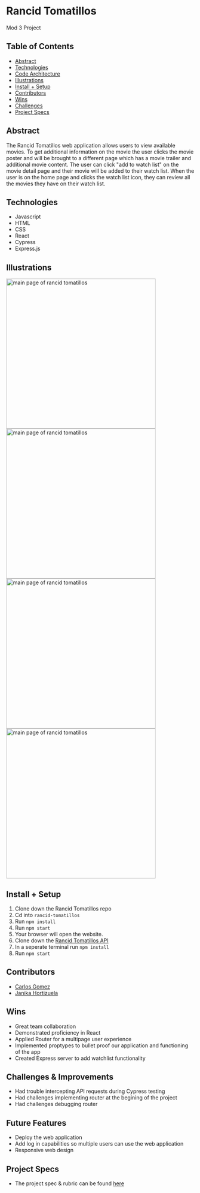 

# Rancid Tomatillos
Mod 3 Project


## Table of Contents
  - [Abstract](#abstract)
  - [Technologies](#technologies)
  - [Code Architecture](#code-architecture)
  - [Illustrations](#illustrations)
  - [Install + Setup](#set-up)
  - [Contributors](#contributors)
  - [Wins](#wins)
  - [Challenges](#challenges)
  - [Project Specs](#project-specs)

## Abstract
The Rancid Tomatillos web application allows users to view available movies. To get additional information on the movie the user clicks the movie poster and will be brought to a different page which has a movie trailer and additional movie content. The user can click "add to watch list" on the movie detail page and their movie will be added to their watch list. When the user is on the home page and clicks the watch list icon, they can review all the movies they have on their watch list.

## Technologies
  - Javascript
  - HTML
  - CSS
  - React
  - Cypress
  - Express.js

## Illustrations

<img src="https://user-images.githubusercontent.com/21073095/138612092-595adc31-29fa-4ae3-831e-c8029584ec18.png" alt="main page of rancid tomatillos" style="width:400px;"/>

<img src="https://user-images.githubusercontent.com/21073095/138612093-ad775d8a-869f-4c2b-b470-065b6dff92c1.png" alt="main page of rancid tomatillos" style="width:400px;"/>

<img src="https://user-images.githubusercontent.com/21073095/138612181-11e7da8e-d848-4f6a-a3c4-5d299a2a3be5.png" alt="main page of rancid tomatillos" style="width:400px;"/>

<img src="https://user-images.githubusercontent.com/21073095/138612097-555d22f9-ef8e-48e1-8da3-f496d9d2821e.png" alt="main page of rancid tomatillos" style="width:400px;"/>

## Install + Setup
1) Clone down the Rancid Tomatillos repo
2) Cd into `rancid-tomatillos`
3) Run `npm install`
4) Run `npm start`
5) Your browser will open the website.
6) Clone down the [Rancid Tomatillos API](https://github.com/jhortizu01/rancid-tomatillos-api)
7) In a seperate terminal run `npm install`
8) Run `npm start`

## Contributors
  - [Carlos Gomez](https://github.com/karmacarlos)
  - [Janika Hortizuela](https://github.com/jhortizu01)

## Wins
  - Great team collaboration
  - Demonstrated proficiency in React
  - Applied Router for a multipage user experience
  - Implemented proptypes to bullet proof our application and functioning of the app
  - Created Express server to add watchlist functionality

## Challenges & Improvements
  - Had trouble intercepting API requests during Cypress testing
  - Had challenges implementing router at the begining of the project
  - Had challenges debugging router 

## Future Features
  - Deploy the web application
  - Add log in capabilities so multiple users can use the web application
  - Responsive web design

## Project Specs
  - The project spec & rubric can be found [here](https://frontend.turing.edu/projects/module-3/rancid-tomatillos-v3.html)
